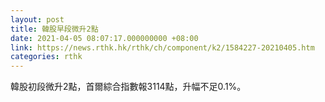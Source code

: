 ```yaml
---
layout: post
title: 韓股早段微升2點
date: 2021-04-05 08:07:17.000000000 +08:00
link: https://news.rthk.hk/rthk/ch/component/k2/1584227-20210405.htm
categories: rthk
---
```


韓股初段微升2點，首爾綜合指數報3114點，升幅不足0.1%。
